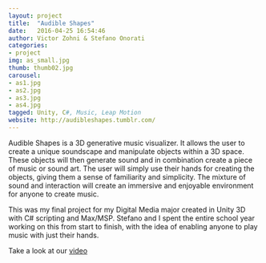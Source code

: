 ```yaml
---
layout: project
title:  "Audible Shapes"
date:   2016-04-25 16:54:46
author: Victor Zohni & Stefano Onorati
categories:
- project
img: as_small.jpg
thumb: thumb02.jpg
carousel:
- as1.jpg
- as2.jpg
- as3.jpg
- as4.jpg
tagged: Unity, C#, Music, Leap Motion
website: http://audibleshapes.tumblr.com/
---
```

 
Audible Shapes is a 3D generative music visualizer. It allows the user to create a unique soundscape and manipulate objects within a 3D space. These objects will then generate sound and in combination create a piece of music or sound art. The user will simply use their hands for creating the objects, giving them a sense of familiarity and simplicity. The mixture of sound and interaction will create an immersive and enjoyable environment for anyone to create music. 

This was my final project for my Digital Media major created in Unity 3D with C# scripting and Max/MSP. Stefano and I spent the entire school year working on this from start to finish, with the idea of enabling anyone to play music with just their hands.

Take a look at our [video](https://www.youtube.com/watch?v=yCSbUMaXlQM)
